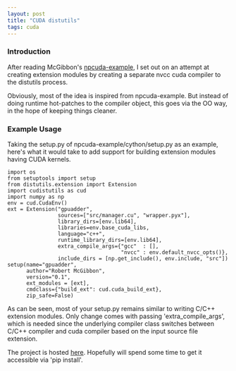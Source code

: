 ```yaml
---
layout: post
title: "CUDA distutils"
tags: cuda
---
```


### Introduction
After reading McGibbon's [npcuda-example](https://github.com/rmcgibbo/npcuda-example),
I set out on an attempt at creating extension modules by creating a separate
nvcc cuda compiler to the distutils process.

Obviously, most of the idea is inspired from npcuda-example. But instead of
doing runtime hot-patches to the compiler object, this goes via the OO way, in
the hope of keeping things cleaner.

### Example Usage
Taking the setup.py of npcuda-example/cython/setup.py as an example, here's
what it would take to add support for building extension modules having CUDA
kernels.
```
import os
from setuptools import setup
from distutils.extension import Extension
import cudistutils as cud
import numpy as np
env = cud.CudaEnv()
ext = Extension("gpuadder",
                sources=["src/manager.cu", "wrapper.pyx"],
                library_dirs=[env.lib64],
                libraries=env.base_cuda_libs,
                language="c++",
                runtime_library_dirs=[env.lib64],
                extra_compile_args={"gcc"  : [],
                                    "nvcc" : env.default_nvcc_opts()},
                include_dirs = [np.get_include(), env.include, "src"])
setup(name="gpuadder",
      author="Robert McGibbon",
      version="0.1",
      ext_modules = [ext],
      cmdclass={"build_ext": cud.cuda_build_ext},
      zip_safe=False)
```
As can be seen, most of your setup.py remains similar to writing C/C++ extension
modules. Only change comes with passing 'extra_compile_args', which is needed
since the underlying compiler class switches between C/C++ compiler and cuda
compiler based on the input source file extension.

The project is hosted [here](https://github.com/teju85/cudistutils).
Hopefully will spend some time to get it accessible via 'pip install'.
